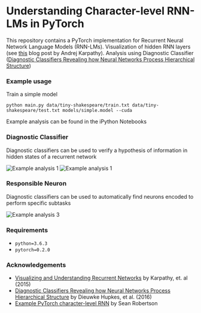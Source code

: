 # Understanding Character-level RNN-LMs in PyTorch

This repository contains a PyTorch implementation for Recurrent Neural Network Language Models (RNN-LMs). Visualization of hidden RNN layers (see [this](http://karpathy.github.io/2015/05/21/rnn-effectiveness/) blog post by Andrej Karpathy). Analysis using Diagnostic Classifier ([Diagnostic Classifiers Revealing how Neural Networks Process Hierarchical Structure](http://ceur-ws.org/Vol-1773/CoCoNIPS_2016_paper6.pdf))

### Example usage

Train a simple model

```
python main.py data/tiny-shakespeare/train.txt data/tiny-shakespeare/test.txt models/simple.model --cuda
```

Example analysis can be found in the iPython Notebooks

### Diagnostic Classifier

Diagnostic classifiers can be used to verify a hypothesis of information in hidden states of a recurrent network

![Example analysis 1](https://raw.githubusercontent.com/tychovdo/char-rnn-visualization/master/plots/ex1.png)
![Example analysis 1](https://raw.githubusercontent.com/tychovdo/char-rnn-visualization/master/plots/ex2.png)

### Responsible Neuron

Diagnostic classifiers can be used to automatically find neurons encoded to perform specific subtasks

![Example analysis 3](https://raw.githubusercontent.com/tychovdo/char-rnn-visualization/8cecf810b3796cced1d85f3964308c1b36fd359f/plots/ex3.png)

### Requirements

- `python=3.6.3`
- `pytorch=0.2.0`

### Acknowledgements

- [Visualizing and Understanding Recurrent Networks](https://arxiv.org/abs/1506.02078) by Karpathy, et. al (2015)
- [Diagnostic Classifiers Revealing how Neural Networks Process Hierarchical Structure](http://ceur-ws.org/Vol-1773/CoCoNIPS_2016_paper6.pdf) by Dieuwke Hupkes, et al. (2016)
- [Example PyTorch character-level RNN](https://github.com/spro/char-rnn.pytorch) by Sean Robertson
